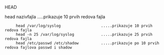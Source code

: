HEAD

head nazivfajla                           .....prikazuje 10 prvih redova fajla

         head /var/log/syslog                  .....prikazuje 10 prvih redova fajla                    
         head -n 25 /var/log/syslog            .....prikazuje 25 prvih redova fajla
         head /etc/passwd /etc/shadow          .....prikazuje po 10 prvih redova fajlova passwd i shadow
         
